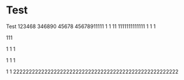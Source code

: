 # Test
Test
123468
346890
45678
45678911111
1
1
11
1111111111111
1
1
1

111

1
1
1

1
1
1

1
1
22222222222222222222222222222222222222222222222222222

